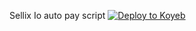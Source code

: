 Sellix Io auto pay script
<a target="_blank" href="https://app.koyeb.com/deploy?type=git&repository=github.com/daveh566/selliox&branch=main&name=selliox"><img alt="Deploy to Koyeb" src="https://daveh566.github.io/selliox/buttons/remade/koyeb.svg"></a>
